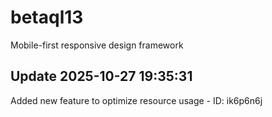 # betaql13
Mobile-first responsive design framework

## Update 2025-10-27 19:35:31
Added new feature to optimize resource usage - ID: ik6p6n6j

